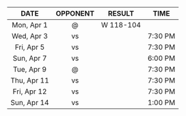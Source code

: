 |    DATE     |          OPPONENT           |  RESULT   |  TIME   |
|:-----------:|:---------------------------:|:---------:|:-------:|
| Mon, Apr 1  |  @ [](/r/charlottehornets)  | W 118-104 |         |
| Wed, Apr 3  |      vs [](/r/thunder)      |           | 7:30 PM |
| Fri, Apr 5  |       vs [](/r/kings)       |           | 7:30 PM |
| Sun, Apr 7  |      vs [](/r/ripcity)      |           | 6:00 PM |
| Tue, Apr 9  |      @ [](/r/mkebucks)      |           | 7:30 PM |
| Thu, Apr 11 |     vs [](/r/nyknicks)      |           | 7:30 PM |
| Fri, Apr 12 | vs [](/r/charlottehornets)  |           | 7:30 PM |
| Sun, Apr 14 | vs [](/r/washingtonwizards) |           | 1:00 PM |